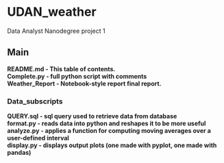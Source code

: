 # UDAN_weather

Data Analyst Nanodegree project 1 <br/>

## Main

**README.md - This table of contents.**<br/>
**Complete.py - full python script with comments**<br/>
**Weather_Report - Notebook-style report final report.**<br/>

### Data_subscripts

**QUERY.sql - sql query used to retrieve data from database**<br/>
**format.py - reads data into python and reshapes it to be more useful**<br/>
**analyze.py - applies a function for computing moving averages over a user-defined interval**<br/>
**display.py - displays output plots (one made with pyplot, one made with pandas)**<br/>
